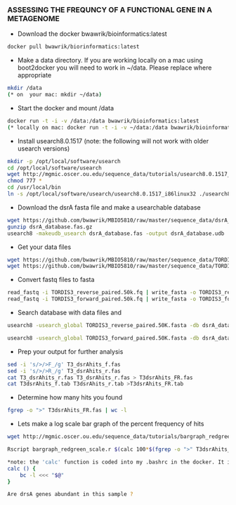 ### ASSESSING THE FREQUNCY OF A FUNCTIONAL GENE IN A METAGENOME

- Download the docker bwawrik/bioinformatics:latest

```sh
docker pull bwawrik/biorinformatics:latest
```

- Make a data directory. If you are working locally on a mac using boot2docker you will need to work in ~/data. Please replace where appropriate

```sh
mkdir /data
(* on  your mac: mkdir ~/data)
```

- Start the docker and mount /data

```sh
docker run -t -i -v /data:/data bwawrik/bioinformatics:latest
(* locally on mac: docker run -t -i -v ~/data:/data bwawrik/bioinformatics:latest)
```

- Install usearch8.0.1517 (note: the following will not work with older usearch versions)

```sh
mkdir -p /opt/local/software/usearch
cd /opt/local/software/usearch
wget http://mgmic.oscer.ou.edu/sequence_data/tutorials/usearch8.0.1517_i86linux32 
chmod 777 *
cd /usr/local/bin
ln -s /opt/local/software/usearch/usearch8.0.1517_i86linux32 ./usearch8
```

- Download the dsrA fasta file and make a usearchable database

```sh
wget https://github.com/bwawrik/MBIO5810/raw/master/sequence_data/dsrA_database.fas.gz
gunzip dsrA_database.fas.gz
usearch8 -makeudb_usearch dsrA_database.fas -output dsrA_database.udb
```

- Get your data files

```sh
wget https://github.com/bwawrik/MBIO5810/raw/master/sequence_data/TORDIS3_forward_paired.50k.fq.gz
wget https://github.com/bwawrik/MBIO5810/raw/master/sequence_data/TORDIS3_reverse_paired.50k.fq.gz
```

- Convert fastq files to fasta

```sh
read_fastq -i TORDIS3_reverse_paired.50k.fq | write_fasta -o TORDIS3_reverse_paired.50K.fasta -x
read_fastq -i TORDIS3_forward_paired.50k.fq | write_fasta -o TORDIS3_forward_paired.50K.fasta -x
```

- Search database with data files and

```sh
usearch8 -usearch_global TORDIS3_reverse_paired.50K.fasta -db dsrA_database.udb -id 0.7 -strand both -mincols 50 -maxhits 1 -qsegout T3_dsrAhits_r.fas -blast6out T3dsrAhits_r.tab

usearch8 -usearch_global TORDIS3_forward_paired.50K.fasta -db dsrA_database.udb -id 0.7 -strand both -mincols 50 -maxhits 1 -qsegout T3_dsrAhits_f.fas -blast6out T3dsrAhits_f.tab
```

- Prep your output for further analysis

```sh
sed -i 's/>/>F_/g' T3_dsrAhits_f.fas
sed -i 's/>/>R_/g' T3_dsrAhits_r.fas
cat T3_dsrAhits_r.fas T3_dsrAhits_r.fas > T3dsrAhits_FR.fas
cat T3dsrAhits_f.tab T3dsrAhits_r.tab >T3dsrAhits_FR.tab
```

- Determine how many hits you found

```sh
fgrep -o ">" T3dsrAhits_FR.fas | wc -l
```

- Lets make a log scale bar graph of the percent frequency of hits

```sh
wget http://mgmic.oscer.ou.edu/sequence_data/tutorials/bargraph_redgreen_scale.r

Rscript bargraph_redgreen_scale.r $(calc 100*$(fgrep -o ">" T3dsrAhits_FR.fas | wc -l)/$(fgrep -o "+" TORDIS3_reverse_paired.50k.fq | wc -l)*2) out.png

*note: the 'calc' function is coded into my .bashrc in the docker. It is not part of linux and looks like this:
calc () {
    bc -l <<< "$@"
}

Are drsA genes abundant in this sample ? 
